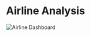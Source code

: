 # Airline Analysis
![Airline Dashboard](https://user-images.githubusercontent.com/104886543/204987708-1fd2ce92-9dd9-48fa-8d8d-49577b2f6760.png)
